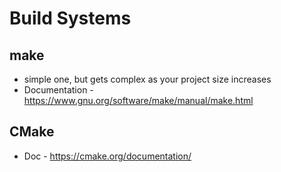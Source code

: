 # Build Systems

## make

- simple one, but gets complex as your project size increases
- Documentation - <https://www.gnu.org/software/make/manual/make.html>

## CMake

- Doc - <https://cmake.org/documentation/>
